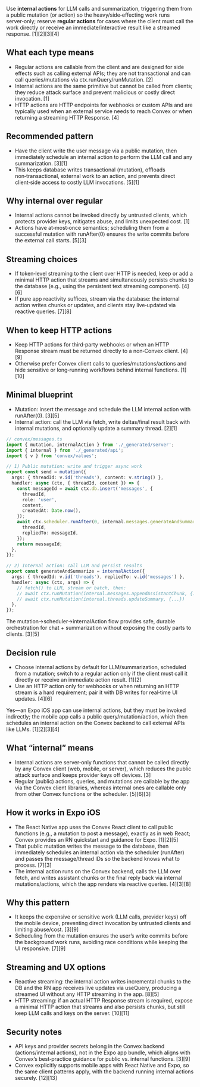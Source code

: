 Use **internal actions** for LLM calls and summarization, triggering them from a public mutation (or action) so the heavy/side‑effecting work runs server‑only; reserve **regular actions** for cases where the client must call the work directly or receive an immediate/interactive result like a streamed response. [1][2][3][4]

## What each type means

- Regular actions are callable from the client and are designed for side effects such as calling external APIs; they are not transactional and can call queries/mutations via ctx.runQuery/runMutation. [2]
- Internal actions are the same primitive but cannot be called from clients; they reduce attack surface and prevent malicious or costly direct invocation. [1]
- HTTP actions are HTTP endpoints for webhooks or custom APIs and are typically used when an external service needs to reach Convex or when returning a streaming HTTP Response. [4]

## Recommended pattern

- Have the client write the user message via a public mutation, then immediately schedule an internal action to perform the LLM call and any summarization. [3][1]
- This keeps database writes transactional (mutation), offloads non‑transactional, external work to an action, and prevents direct client‑side access to costly LLM invocations. [5][1]

## Why internal over regular

- Internal actions cannot be invoked directly by untrusted clients, which protects provider keys, mitigates abuse, and limits unexpected cost. [1]
- Actions have at‑most‑once semantics; scheduling them from a successful mutation with runAfter(0) ensures the write commits before the external call starts. [5][3]

## Streaming choices

- If token‑level streaming to the client over HTTP is needed, keep or add a minimal HTTP action that streams and simultaneously persists chunks to the database (e.g., using the persistent text streaming component). [4][6]
- If pure app reactivity suffices, stream via the database: the internal action writes chunks or updates, and clients stay live‑updated via reactive queries. [7][8]

## When to keep HTTP actions

- Keep HTTP actions for third‑party webhooks or when an HTTP Response stream must be returned directly to a non‑Convex client. [4][9]
- Otherwise prefer Convex client calls to queries/mutations/actions and hide sensitive or long‑running workflows behind internal functions. [1][10]

## Minimal blueprint

- Mutation: insert the message and schedule the LLM internal action with runAfter(0). [3][5]
- Internal action: call the LLM via fetch, write deltas/final result back with internal mutations, and optionally update a summary thread. [2][1]

```ts
// convex/messages.ts
import { mutation, internalAction } from './_generated/server';
import { internal } from './_generated/api';
import { v } from 'convex/values';

// 1) Public mutation: write and trigger async work
export const send = mutation({
  args: { threadId: v.id('threads'), content: v.string() },
  handler: async (ctx, { threadId, content }) => {
    const messageId = await ctx.db.insert('messages', {
      threadId,
      role: 'user',
      content,
      createdAt: Date.now(),
    });
    await ctx.scheduler.runAfter(0, internal.messages.generateAndSummarize, {
      threadId,
      repliedTo: messageId,
    });
    return messageId;
  },
});

// 2) Internal action: call LLM and persist results
export const generateAndSummarize = internalAction({
  args: { threadId: v.id('threads'), repliedTo: v.id('messages') },
  handler: async (ctx, args) => {
    // fetch() to LLM, stream or batch, then:
    // await ctx.runMutation(internal.messages.appendAssistantChunk, {...})
    // await ctx.runMutation(internal.threads.updateSummary, {...})
  },
});
```

The mutation→scheduler→internalAction flow provides safe, durable orchestration for chat + summarization without exposing the costly parts to clients. [3][5]

## Decision rule

- Choose internal actions by default for LLM/summarization, scheduled from a mutation; switch to a regular action only if the client must call it directly or receive an immediate action result. [1][2]
- Use an HTTP action only for webhooks or when returning an HTTP stream is a hard requirement; pair it with DB writes for real‑time UI updates. [4][6]

Yes—an Expo iOS app can use internal actions, but they must be invoked indirectly; the mobile app calls a public query/mutation/action, which then schedules an internal action on the Convex backend to call external APIs like LLMs. [1][2][3][4]

## What “internal” means

- Internal actions are server‑only functions that cannot be called directly by any Convex client (web, mobile, or server), which reduces the public attack surface and keeps provider keys off devices. [3]
- Regular (public) actions, queries, and mutations are callable by the app via the Convex client libraries, whereas internal ones are callable only from other Convex functions or the scheduler. [5][6][3]

## How it works in Expo iOS

- The React Native app uses the Convex React client to call public functions (e.g., a mutation to post a message), exactly as in web React; Convex provides an RN quickstart and guidance for Expo. [1][2][5]
- That public mutation writes the message to the database, then immediately schedules an internal action via the scheduler (runAfter) and passes the message/thread IDs so the backend knows what to process. [7][3]
- The internal action runs on the Convex backend, calls the LLM over fetch, and writes assistant chunks or the final reply back via internal mutations/actions, which the app renders via reactive queries. [4][3][8]

## Why this pattern

- It keeps the expensive or sensitive work (LLM calls, provider keys) off the mobile device, preventing direct invocation by untrusted clients and limiting abuse/cost. [3][9]
- Scheduling from the mutation ensures the user’s write commits before the background work runs, avoiding race conditions while keeping the UI responsive. [7][9]

## Streaming and UX options

- Reactive streaming: the internal action writes incremental chunks to the DB and the RN app receives live updates via useQuery, producing a streamed UI without any HTTP streaming in the app. [8][5]
- HTTP streaming: if an actual HTTP Response stream is required, expose a minimal HTTP action that streams and also persists chunks, but still keep LLM calls and keys on the server. [10][11]

## Security notes

- API keys and provider secrets belong in the Convex backend (actions/internal actions), not in the Expo app bundle, which aligns with Convex’s best‑practice guidance for public vs. internal functions. [3][9]
- Convex explicitly supports mobile apps with React Native and Expo, so the same client patterns apply, with the backend running internal actions securely. [12][13]
